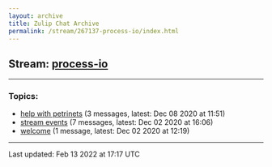 ```yaml
---
layout: archive
title: Zulip Chat Archive
permalink: /stream/267137-process-io/index.html
---
```


## Stream: [process-io](https://mattecapu.github.io/ct-zulip-archive/stream/267137-process-io/index.html)
---

### Topics:

* [help with petrinets](topic/help.20with.20petrinets.html) (3 messages, latest: Dec 08 2020 at 11:51)
* [stream events](topic/stream.20events.html) (7 messages, latest: Dec 02 2020 at 16:06)
* [welcome](topic/welcome.html) (1 message, latest: Dec 02 2020 at 12:19)

<hr><p>Last updated: Feb 13 2022 at 17:17 UTC</p>